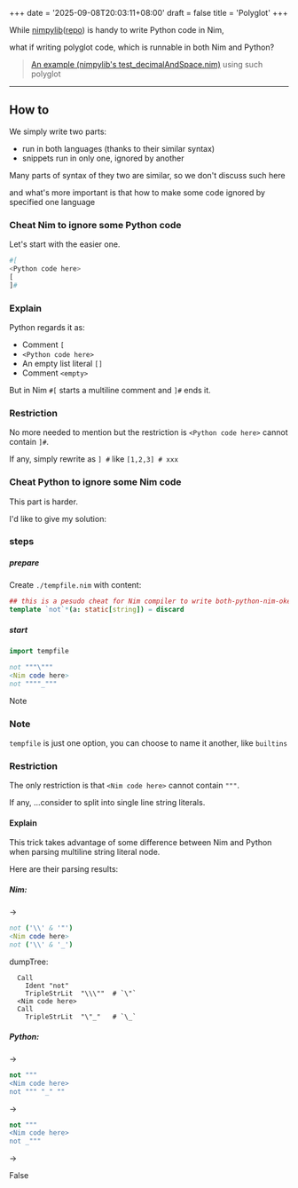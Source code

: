 +++
date = '2025-09-08T20:03:11+08:00'
draft = false
title = 'Polyglot'
+++

While [nimpylib](https://nimpylib.org)([repo](
https://github.com/nimpylib/nimpylib))
is handy to write Python code in Nim,

what if writing polyglot code,
which is runnable in both Nim and Python?

> [An example (nimpylib's test_decimalAndSpace.nim)](https://github.com/nimpylib/nimpylib/blob/ef9240685b33a48d23dfea0ad649af66170d8c68/Modules/unicodedata/test_decimalAndSpace.nim) using such polyglot
---

## How to
We simply write two parts:
- run in both languages (thanks to their similar syntax)
- snippets run in only one, ignored by another

Many parts of syntax of they two are similar, so we don't
discuss such here

and what's more important is that
how to make some code ignored by specified one language

### Cheat Nim to ignore some Python code
Let's start with the easier one.

```Python
#[
<Python code here>
[
]#
```

### Explain
Python regards it as:
- Comment `[`
- `<Python code here>`
- An empty list literal `[]`
- Comment `<empty>`

But in Nim `#[` starts a multiline comment and `]#` ends it.

### Restriction
No more needed to mention but
the restriction is `<Python code here>` cannot contain `]#`.

If any, simply rewrite as `] #` like `[1,2,3] # xxx`

### Cheat Python to ignore some Nim code
This part is harder.

I'd like to give my solution:

### steps
##### prepare
Create `./tempfile.nim` with content:

```Nim
## this is a pesudo cheat for Nim compiler to write both-python-nim-okey code
template `not`*(a: static[string]) = discard
```

##### start
```Nim
import tempfile

not """\"""
<Nim code here>
not """"_"""
```

Note

### Note
`tempfile` is just one option, you can choose to name it another, like `builtins`

### Restriction
The only restriction is that `<Nim code here>` cannot contain `"""`.

If any, ...consider to split into single line string literals.

#### Explain
This trick takes advantage of some difference between Nim and Python when
parsing multiline string literal node.

Here are their parsing results:

##### Nim:

->

```Nim
not ('\\' & '"')
<Nim code here>
not ('\\' & '_')
```

dumpTree:

```
  Call
    Ident "not"
    TripleStrLit  "\\\""  # `\"`
  <Nim code here>
  Call
    TripleStrLit  "\"_"   # `\_`
``` 

##### Python:

->

```Python
not """
<Nim code here>
not """ "_" ""
```

->

```Python
not """
<Nim code here>
not _"""
```
->

False
